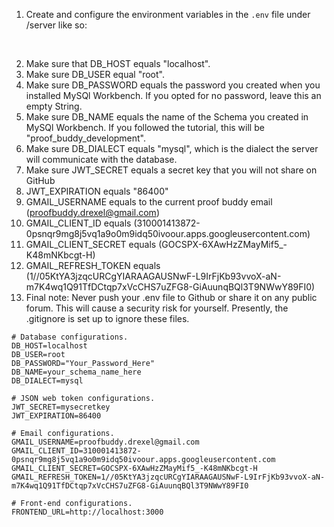 1. Create and configure the environment variables in the `.env` file under /server like so:

<br>

2. Make sure that DB_HOST equals "localhost".
3. Make sure DB_USER equal "root".
4. Make sure DB_PASSWORD equals the password you created when you installed MySQl Workbench. If you opted for no password, leave this an empty String.
5. Make sure DB_NAME equals the name of the Schema you created in MySQl Workbench. If you followed the tutorial, this will be "proof_buddy_development".
6. Make sure DB_DIALECT equals "mysql", which is the dialect the server will communicate with the database.
7. Make sure JWT_SECRET equals a secret key that you will not share on GitHub
8. JWT_EXPIRATION equals "86400"
9. GMAIL_USERNAME equals to the current proof buddy email (proofbuddy.drexel@gmail.com)
10. GMAIL_CLIENT_ID equals (310001413872-0psnqr9mg8j5vq1a9o0m9idq50ivoour.apps.googleusercontent.com)
11. GMAIL_CLIENT_SECRET equals (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)
12. GMAIL_REFRESH_TOKEN equals (1//05KtYA3jzqcURCgYIARAAGAUSNwF-L9IrFjKb93vvoX-aN-m7K4wq1Q91TfDCtqp7xVcCHS7uZFG8-GiAuunqBQl3T9NWwY89FI0)
11. Final note: Never push your .env file to Github or share it on any public forum. This will cause a security risk for yourself. Presently, the .gitignore is set up to ignore these files.

```
# Database configurations.
DB_HOST=localhost
DB_USER=root
DB_PASSWORD="Your_Password_Here"
DB_NAME=your_schema_name_here
DB_DIALECT=mysql

# JSON web token configurations.
JWT_SECRET=mysecretkey
JWT_EXPIRATION=86400

# Email configurations.
GMAIL_USERNAME=proofbuddy.drexel@gmail.com
GMAIL_CLIENT_ID=310001413872-0psnqr9mg8j5vq1a9o0m9idq50ivoour.apps.googleusercontent.com
GMAIL_CLIENT_SECRET=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
GMAIL_REFRESH_TOKEN=1//05KtYA3jzqcURCgYIARAAGAUSNwF-L9IrFjKb93vvoX-aN-m7K4wq1Q91TfDCtqp7xVcCHS7uZFG8-GiAuunqBQl3T9NWwY89FI0

# Front-end configurations.
FRONTEND_URL=http://localhost:3000

```